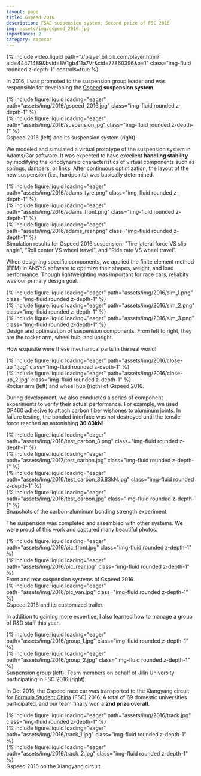```yaml
---
layout: page
title: Gspeed 2016
description: FSAE suspension system; Second prize of FSC 2016
img: assets/img/gspeed_2016.jpg
importance: 2
category: racecar
---
```


<div class="row">
    <div class="col-sm mt-3 mt-md-0">
        {% include video.liquid path="//player.bilibili.com/player.html?aid=44471489&bvid=BV1gb411a7Vr&cid=77860396&p=1" class="img-fluid rounded z-depth-1" controls=true %}
    </div>
</div>

In 2016, I was promoted to the suspension group leader and was responsible for developing the [Gspeed](https://baike.baidu.com/item/吉林大学吉速方程式车队/23156065) **suspension system**.

<div class="row">
    <div class="col-sm mt-3 mt-md-0">
        {% include figure.liquid loading="eager" path="assets/img/2016/gspeed_2016.jpg" class="img-fluid rounded z-depth-1" %}
    </div>
    <div class="col-sm mt-3 mt-md-0">
        {% include figure.liquid loading="eager" path="assets/img/2016/suspension.jpg" class="img-fluid rounded z-depth-1" %}
    </div>
</div>
<div class="caption">
    Gspeed 2016 (left) and its suspension system (right).
</div>

We modeled and simulated a virtual prototype of the suspension system in Adams/Car software. It was expected to have excellent **handling stability** by modifying the kinodynamic characteristics of virtual components such as springs, dampers, or links. After continuous optimization, the layout of the new suspension (i.e., hardpoints) was basically determined.

<div class="row">
    <div class="col-sm mt-3 mt-md-0">
        {% include figure.liquid loading="eager" path="assets/img/2016/adams_tyre.png" class="img-fluid rounded z-depth-1" %}
    </div>
    <div class="col-sm mt-3 mt-md-0">
        {% include figure.liquid loading="eager" path="assets/img/2016/adams_front.png" class="img-fluid rounded z-depth-1" %}
    </div>
    <div class="col-sm mt-3 mt-md-0">
        {% include figure.liquid loading="eager" path="assets/img/2016/adams_rear.png" class="img-fluid rounded z-depth-1" %}
    </div>
</div>
<div class="caption">
    Simulation results for Gspeed 2016 suspension: "Tire lateral force VS slip angle", "Roll center VS wheel travel", and "Ride rate VS wheel travel".
</div>

When designing specific components, we applied the finite element method (FEM) in ANSYS software to optimize their shapes, weight, and load performance. Though lightweighting was important for race cars, reliabity was our primary design goal.

<div class="row">
    <div class="col-sm mt-3 mt-md-0">
        {% include figure.liquid loading="eager" path="assets/img/2016/sim_1.png" class="img-fluid rounded z-depth-1" %}
    </div>
    <div class="col-sm mt-3 mt-md-0">
        {% include figure.liquid loading="eager" path="assets/img/2016/sim_2.png" class="img-fluid rounded z-depth-1" %}
    </div>
    <div class="col-sm mt-3 mt-md-0">
        {% include figure.liquid loading="eager" path="assets/img/2016/sim_3.png" class="img-fluid rounded z-depth-1" %}
    </div>
</div>
<div class="caption">
    Design and optimization of suspension components. From left to right, they are the rocker arm, wheel hub, and upright.
</div>

How exquisite were these mechanical parts in the real world!

<div class="row justify-content-sm-center">
    <div class="col-sm-8 mt-3 mt-md-0">
        {% include figure.liquid loading="eager" path="assets/img/2016/close-up_1.jpg" class="img-fluid rounded z-depth-1" %}
    </div>
    <div class="col-sm-4 mt-3 mt-md-0">
        {% include figure.liquid loading="eager" path="assets/img/2016/close-up_2.jpg" class="img-fluid rounded z-depth-1" %}
    </div>
</div>
<div class="caption">
    Rocker arm (left) and wheel hub (rigth) of Gspeed 2016.
</div>

During development, we also conducted a series of component experiments to verify their actual performance. For example, we used DP460 adhesive to attach carbon fiber wishones to aluminum joints. In failure testing, the bonded interface was not destroyed until the tensile force reached an astonishing **36.83kN**!

<div class="row">
    <div class="col-sm mt-3 mt-md-0">
        {% include figure.liquid loading="eager" path="assets/img/2016/test_carbon_3.png" class="img-fluid rounded z-depth-1" %}
    </div>
    <div class="col-sm mt-3 mt-md-0">
        {% include figure.liquid loading="eager" path="assets/img/2017/test_carbon.jpg" class="img-fluid rounded z-depth-1" %}
    </div>
    <div class="col-sm mt-3 mt-md-0">
        {% include figure.liquid loading="eager" path="assets/img/2016/test_carbon_36.83kN.jpg" class="img-fluid rounded z-depth-1" %}
    </div>
    <div class="col-sm mt-3 mt-md-0">
        {% include figure.liquid loading="eager" path="assets/img/2016/test_carbon.jpg" class="img-fluid rounded z-depth-1" %}
    </div>
</div>
<div class="caption">
    Snapshots of the carbon-aluminum bonding strength experiment.
</div>

The suspension was completed and assembled with other systems. We were proud of this work and captured many beautiful photos.

<div class="row">
    <div class="col-sm mt-3 mt-md-0">
        {% include figure.liquid loading="eager" path="assets/img/2016/pic_front.jpg" class="img-fluid rounded z-depth-1" %}
    </div>
    <div class="col-sm mt-3 mt-md-0">
        {% include figure.liquid loading="eager" path="assets/img/2016/pic_rear.jpg" class="img-fluid rounded z-depth-1" %}
    </div>
</div>
<div class="caption">
    Front and rear suspension systems of Gspeed 2016.
</div>

<div class="row">
    <div class="col-sm mt-3 mt-md-0">
        {% include figure.liquid loading="eager" path="assets/img/2016/pic_van.jpg" class="img-fluid rounded z-depth-1" %}
    </div>
</div>
<div class="caption">
    Gspeed 2016 and its customized trailer.
</div>

In addition to gaining more expertise, I also learned how to manage a group of R&D staff this year.

<div class="row">
    <div class="col-sm mt-3 mt-md-0">
        {% include figure.liquid loading="eager" path="assets/img/2016/group_1.jpg" class="img-fluid rounded z-depth-1" %}
    </div>
    <div class="col-sm mt-3 mt-md-0">
        {% include figure.liquid loading="eager" path="assets/img/2016/group_2.jpg" class="img-fluid rounded z-depth-1" %}
    </div>
</div>
<div class="caption">
    Suspension group (left). Team members on behalf of Jilin University participating in FSC 2016 (right).
</div>

In Oct 2016, the Gspeed race car was transported to the Xiangyang circuit for [Formula Student China](http://www.formulastudent.com.cn/) (FSC) 2016. A total of 69 domestic universities participated, and our team finally won a **2nd prize overall**.

<div class="row">
    <div class="col-sm mt-3 mt-md-0">
        {% include figure.liquid loading="eager" path="assets/img/2016/track.jpg" class="img-fluid rounded z-depth-1" %}
    </div>
</div>
<div class="row">
    <div class="col-sm mt-3 mt-md-0">
        {% include figure.liquid loading="eager" path="assets/img/2016/track_1.jpg" class="img-fluid rounded z-depth-1" %}
    </div>
    <div class="col-sm mt-3 mt-md-0">
        {% include figure.liquid loading="eager" path="assets/img/2016/track_2.jpg" class="img-fluid rounded z-depth-1" %}
    </div>
</div>
<div class="caption">
    Gspeed 2016 on the Xiangyang circuit.
</div>
